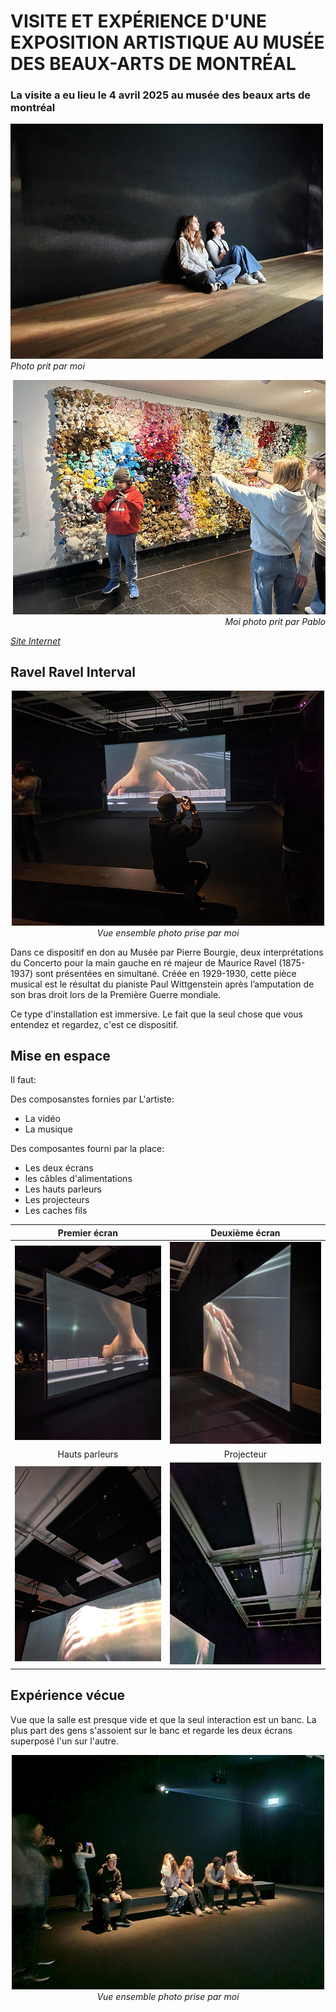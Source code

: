 # VISITE ET EXPÉRIENCE D'UNE EXPOSITION ARTISTIQUE AU MUSÉE DES BEAUX-ARTS DE MONTRÉAL
### La visite a eu lieu le 4 avril 2025 au musée des beaux arts de montréal

<p align="left">
  <img src="./photos/intro_photo.jpg" width="500px"><br>
  <i>Photo prit par moi</i>
</p>

<p align="right">
  <img src="./photos/entrer_cedric.jpg" width="500px"><br>
  <i>Moi photo prit par Pablo</i>
</p>

 *[Site Internet](https://www.mbam.qc.ca/fr/expositions/anri-sala/)*
 
## Ravel Ravel Interval 

<p align="center">
  <img src="./photos/vue_ensemble.jpg" width="500px"><br>
  <i>Vue ensemble photo prise par moi</i>
</p>


Dans ce dispositif en don au Musée par Pierre Bourgie, deux interprétations du Concerto pour la main gauche en ré majeur de Maurice Ravel (1875-1937) sont présentées en simultané.
Créée en 1929-1930, cette pièce musical est le résultat du pianiste Paul Wittgenstein après l’amputation de son bras droit lors de la Première Guerre mondiale.

Ce type d'installation est immersive. Le fait que la seul chose que vous entendez et regardez, c'est ce dispositif.

## Mise en espace
Il faut:

Des composanstes  fornies par L'artiste:
- La vidéo
- La musique

Des composantes fourni par la place:
- Les deux écrans
- les câbles d'alimentations
- Les hauts parleurs
- Les projecteurs
- Les caches fils

Premier écran | Deuxième écran
:-------------------------:|:---------------------------:
![Premier](photos/ecran_gauche.jpg)|![Deuxieme](photos/ecran_droite.jpg)
Hauts parleurs | Projecteur
![Hauts parleurs](photos/haut_parleur.jpg)|![Projecteur](photos/projecteur.jpg)

## Expérience vécue
Vue que la salle est presque vide et que la seul interaction est un banc. La plus part des gens s'assoient sur le banc et regarde les deux écrans superposé l'un sur l'autre.

<p align="center">
  <img src="./photos/banc.jpg" width="500px"><br>
  <i>Vue ensemble photo prise par moi</i>
</p>
